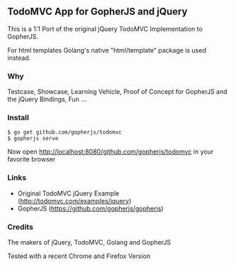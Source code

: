 ## TodoMVC App for GopherJS and jQuery

This is a 1:1 Port of the original jQuery TodoMVC Implementation to GopherJS.

For html templates Golang's native "html/template" package is used instead.

### Why

Testcase, Showcase, Learning Vehicle, Proof of Concept for GopherJS and the jQuery Bindings, Fun ...

### Install 

    $ go get github.com/gopherjs/todomvc
    $ gopherjs serve

Now open [http://localhost:8080/github.com/gopherjs/todomvc](http://localhost:8080/github.com/gopherjs/todomvc) in your favorite browser

### Links

- Original TodoMVC jQuery Example (http://todomvc.com/examples/jquery)
- GopherJS (https://github.com/gopherjs/gopherjs)


### Credits 

The makers of jQuery, TodoMVC, Golang and GopherJS

Tested with a recent Chrome and Firefox Version

